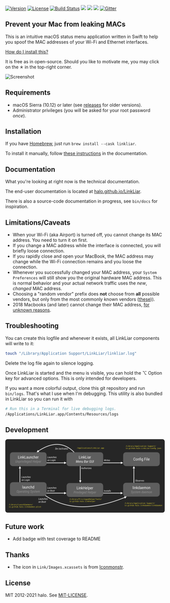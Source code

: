 [![Version](https://img.shields.io/github/release/halo/LinkLiar.svg?style=flat&label=version)](https://github.com/halo/LinkLiar/releases)
[![License](https://img.shields.io/badge/license-MIT-blue.svg?style=flat)](https://github.com/halo/LinkLiar/blob/master/LICENSE.md)
[![Build Status](https://travis-ci.org/halo/LinkLiar.svg?branch=master)](https://travis-ci.org/halo/LinkLiar)
[![](https://img.shields.io/github/issues-raw/halo/LinkLiar.svg)](https://github.com/halo/linkliar/issues)
[![](https://img.shields.io/github/issues-closed-raw/halo/LinkLiar.svg)](https://github.com/halo/linkliar/issues?q=is%3Aissue+is%3Aclosed)
[![](https://img.shields.io/github/last-commit/halo/LinkLiar.svg)](https://github.com/halo/LinkLiar/commits/master)
[![Gitter](https://badges.gitter.im/Join%20Chat.svg)](https://gitter.im/halo/LinkLiar)

## Prevent your Mac from leaking MACs

This is an intuitive macOS status menu application written in Swift to help you spoof the MAC addresses of your Wi-Fi and Ethernet interfaces.

[How do I install this?](#installation)

It is free as in open-source. Should you like to motivate me, you may click on the ✭ in the top-right corner.

![Screenshot](https://cdn.rawgit.com/halo/LinkLiar/master/docs/screenshot_2.1.0.png)

## Requirements

* macOS Sierra (10.12) or later (see [releases](https://github.com/halo/LinkLiar/releases) for older versions).
* Administrator privileges (you will be asked for your root password *once*).

## Installation

If you have [Homebrew](https://brew.sh), just run `brew install --cask linkliar`.

To install it manually, follow [these instructions](http://halo.github.io/LinkLiar/installation.html) in the documentation.

## Documentation

What you're looking at right now is the technical documentation.

The end-user documentation is located at [halo.github.io/LinkLiar](http://halo.github.io/LinkLiar).

There is also a source-code documentation in progress, see `bin/docs` for inspiration.

## Limitations/Caveats

* When your Wi-Fi (aka Airport) is turned off, you cannot change its MAC address. You need to turn it on first.
* If you change a MAC address while the interface is connected, you will briefly loose connection.
* If you rapidly close and open your MacBook, the MAC address may change while the Wi-Fi connection remains and you loose the connection.
* Whenever you successfully changed your MAC address, your `System Preferences` will still show you the original hardware MAC address.
  This is normal behavior and your actual network traffic uses the *new*, *changed* MAC address.
* Choosing a "random vendor" prefix does **not** choose from **all** possible vendors, but only from
  the most commonly known vendors ([these](https://github.com/halo/LinkLiar/blob/28c1853cb52c3edda797dbfd3670774d33dee613/linkdaemon/Classes/OuiPrefixes.swift#L17))).
* 2018 Macbooks (and later) cannot change their MAC address, [for unknown reasons](https://github.com/feross/SpoofMAC/issues/87#issuecomment-485280175).

## Troubleshooting

You can create this logfile and whenever it exists, all  LinkLiar components will write to it:

```bash
touch "/Library/Application Support/LinkLiar/linkliar.log"
```

Delete the log file again to silence logging.

Once LinkLiar is started and the menu is visible, you can hold the ⌥ Option key for advanced options. This is only intended for developers.

If you want a more colorful output, clone this git repository and run `bin/logs`.
That's what I use when I'm debugging.
This utility is also bundled in LinkLiar so you can run it with

```bash
# Run this in a Terminal for live debugging logs.
/Applications/LinkLiar.app/Contents/Resources/logs
```

## Development

![](./docs/modules_2021_10_04.svg)

## Future work

* Add badge with test coverage to README

## Thanks

* The icon in `Link/Images.xcassets` is from [Iconmonstr](http://iconmonstr.com).

## License

MIT 2012-2021 halo. See [MIT-LICENSE](https://github.com/halo/LinkLiar/blob/master/LICENSE.md).
